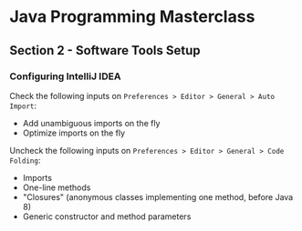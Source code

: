 # Java Programming Masterclass

## Section 2 - Software Tools Setup

### Configuring IntelliJ IDEA

Check the following inputs on `Preferences > Editor > General > Auto Import`:
- Add unambiguous imports on the fly
- Optimize imports on the fly

Uncheck the following inputs on `Preferences > Editor > General > Code Folding`:
- Imports
- One-line methods
- "Closures" (anonymous classes implementing one method, before Java 8)
- Generic constructor and method parameters

